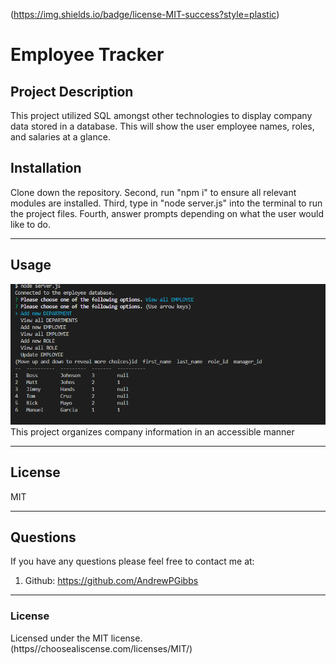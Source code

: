  (https://img.shields.io/badge/license-MIT-success?style=plastic)
  # Employee Tracker

  ## Project Description
  This project utilized SQL amongst other technologies to display company data stored in a database. This will show the user employee names, roles, and salaries at a glance.


  ## Installation

  Clone down the repository. Second, run "npm i" to ensure all relevant modules are installed. Third, type in "node server.js" into the terminal to run the project files. Fourth, answer prompts depending on what the user would like to do.

  ---------------------------------------------
  ## Usage
![example of user inputs](./assets/hw12pic.png) <br>
  This project organizes company information in an accessible manner

  ---------------------------------------------

  ## License

  MIT

  ---------------------------------------------

  ## Questions

  If you have any questions please feel free to contact me at:
  1) Github: https://github.com/AndrewPGibbs

  ---------------------------------------------

  ### License

  Licensed under the MIT license. (https//choosealiscense.com/licenses/MIT/)
